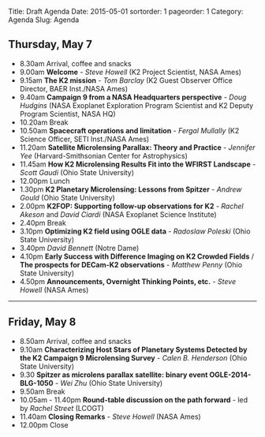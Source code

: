 Title: Draft Agenda
Date: 2015-05-01
sortorder: 1
pageorder: 1
Category: Agenda
Slug: Agenda

Thursday, May 7
----
* 8.30am Arrival, coffee and snacks
* 9.00am **Welcome** - *Steve Howell* (K2 Project Scientist, NASA Ames)
* 9.15am **The K2 mission** -  *Tom Barclay* (K2 Guest Observer Office Director, BAER Inst./NASA Ames)
* 9.40am **Campaign 9 from a NASA Headquarters perspective**  - *Doug Hudgins* (NASA Exoplanet Exploration Program Scientist and K2 Deputy Program Scientist, NASA HQ)
* 10.20am Break
* 10.50am **Spacecraft operations and limitation** - *Fergal Mullally* (K2 Science Officer, SETI Inst./NASA Ames)
* 11.20am **Satellite Microlensing Parallax: Theory and Practice** - *Jennifer Yee* (Harvard-Smithsonian Center for Astrophysics)
* 11.45am **How K2 Microlensing Results Fit into the WFIRST Landscape** - *Scott Gaudi* (Ohio State University)
* 12.00pm Lunch
* 1.30pm **K2 Planetary Microlensing: Lessons from Spitzer** - *Andrew Gould* (Ohio State University)
* 2.00pm **K2FOP: Supporting follow-up observations for K2** - *Rachel Akeson* and *David Ciardi* (NASA Exoplanet Science Institute)
* 2.40pm Break
* 3.10pm **Optimizing K2 field using OGLE data** - *Radoslaw Poleski* (Ohio State University)
* 3.40pm *David Bennett* (Notre Dame)
* 4.10pm **Early Success with Difference Imaging on K2 Crowded Fields** / **The prospects for DECam-K2 observations** - *Matthew Penny* (Ohio State University)
* 4.50pm **Announcements, Overnight Thinking Points, etc.** - *Steve Howell* (NASA Ames)

---  
  

Friday, May 8
----
* 8.50am Arrival, coffee and snacks
* 9.10am **Characterizing Host Stars of Planetary Systems Detected by the K2 Campaign 9 Microlensing Survey** - *Calen B. Henderson* (Ohio State University)
* 9.30 **Spitzer as microlens parallax satellite: binary event OGLE-2014-BLG-1050** - *Wei Zhu* (Ohio State University)
* 9.50am Break
* 10.05am - 11.40pm **Round-table discussion on the path forward** - led by *Rachel Street* (LCOGT)
* 11.40am **Closing Remarks** - *Steve Howell* (NASA Ames)
* 12.00pm Close


